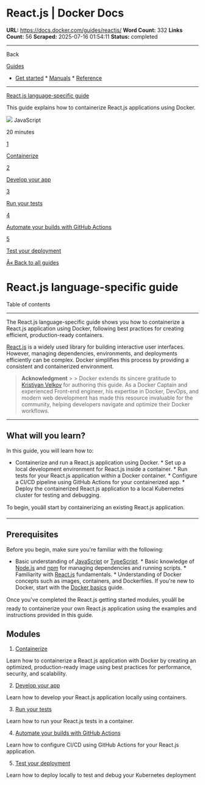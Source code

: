 # React.js | Docker Docs

**URL:** https://docs.docker.com/guides/reactjs/
**Word Count:** 332
**Links Count:** 56
**Scraped:** 2025-07-16 01:54:11
**Status:** completed

---

Back

[Guides](https://docs.docker.com/guides/)

  * [Get started](https://docs.docker.com/get-started/)   * [Manuals](https://docs.docker.com/manuals/)   * [Reference](https://docs.docker.com/reference/)

* * *

[React.js language-specific guide](https://docs.docker.com/guides/reactjs/)

This guide explains how to containerize React.js applications using Docker.

![](https://cdn.jsdelivr.net/gh/devicons/devicon@latest/icons/javascript/javascript-original.svg) JavaScript

20 minutes

[1](https://docs.docker.com/guides/reactjs/containerize/)

[Containerize](https://docs.docker.com/guides/reactjs/containerize/)

[2](https://docs.docker.com/guides/reactjs/develop/)

[Develop your app](https://docs.docker.com/guides/reactjs/develop/)

[3](https://docs.docker.com/guides/reactjs/run-tests/)

[Run your tests](https://docs.docker.com/guides/reactjs/run-tests/)

[4](https://docs.docker.com/guides/reactjs/configure-github-actions/)

[Automate your builds with GitHub Actions](https://docs.docker.com/guides/reactjs/configure-github-actions/)

[5](https://docs.docker.com/guides/reactjs/deploy/)

[Test your deployment](https://docs.docker.com/guides/reactjs/deploy/)

[Â« Back to all guides](https://docs.docker.com/guides/)

# React.js language-specific guide

Table of contents

* * *

The React.js language-specific guide shows you how to containerize a React.js application using Docker, following best practices for creating efficient, production-ready containers.

[React.js](https://react.dev/) is a widely used library for building interactive user interfaces. However, managing dependencies, environments, and deployments efficiently can be complex. Docker simplifies this process by providing a consistent and containerized environment.

> **Acknowledgment** >  > Docker extends its sincere gratitude to [Kristiyan Velkov](https://www.linkedin.com/in/kristiyan-velkov-763130b3/) for authoring this guide. As a Docker Captain and experienced Front-end engineer, his expertise in Docker, DevOps, and modern web development has made this resource invaluable for the community, helping developers navigate and optimize their Docker workflows.

* * *

## What will you learn?

In this guide, you will learn how to:

  * Containerize and run a React.js application using Docker.   * Set up a local development environment for React.js inside a container.   * Run tests for your React.js application within a Docker container.   * Configure a CI/CD pipeline using GitHub Actions for your containerized app.   * Deploy the containerized React.js application to a local Kubernetes cluster for testing and debugging.

To begin, youâll start by containerizing an existing React.js application.

* * *

## Prerequisites

Before you begin, make sure you're familiar with the following:

  * Basic understanding of [JavaScript](https://developer.mozilla.org/en-US/docs/Web/JavaScript) or [TypeScript](https://www.typescriptlang.org/).   * Basic knowledge of [Node.js](https://nodejs.org/en) and [npm](https://docs.npmjs.com/about-npm) for managing dependencies and running scripts.   * Familiarity with [React.js](https://react.dev/) fundamentals.   * Understanding of Docker concepts such as images, containers, and Dockerfiles. If you're new to Docker, start with the [Docker basics](https://docs.docker.com/get-started/docker-concepts/the-basics/what-is-a-container/) guide.

Once you've completed the React.js getting started modules, youâll be ready to containerize your own React.js application using the examples and instructions provided in this guide.

## Modules

  1. [Containerize](https://docs.docker.com/guides/reactjs/containerize/)

Learn how to containerize a React.js application with Docker by creating an optimized, production-ready image using best practices for performance, security, and scalability.

  2. [Develop your app](https://docs.docker.com/guides/reactjs/develop/)

Learn how to develop your React.js application locally using containers.

  3. [Run your tests](https://docs.docker.com/guides/reactjs/run-tests/)

Learn how to run your React.js tests in a container.

  4. [Automate your builds with GitHub Actions](https://docs.docker.com/guides/reactjs/configure-github-actions/)

Learn how to configure CI/CD using GitHub Actions for your React.js application.

  5. [Test your deployment](https://docs.docker.com/guides/reactjs/deploy/)

Learn how to deploy locally to test and debug your Kubernetes deployment